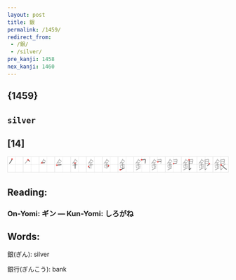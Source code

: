 ```yaml
---
layout: post
title: 銀
permalink: /1459/
redirect_from:
 - /銀/
 - /silver/
pre_kanji: 1458
nex_kanji: 1460
---
```


## {1459}

## `silver`

## [14]

<div class="stroke"><img src="../images/E98A80.png" /></div>

## Reading:

### On-Yomi: ギン &mdash; Kun-Yomi: しろがね

## Words:

銀(ぎん): silver

銀行(ぎんこう): bank
